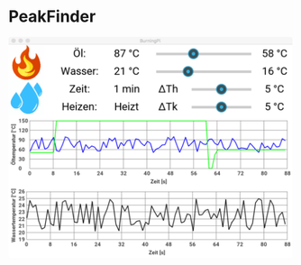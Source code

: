 # PeakFinder
![alt tag](https://github.com/LukeSkywalker92/BurningPi/blob/master/pic/screenshot.png)
